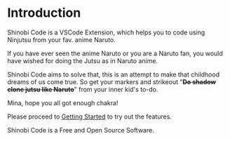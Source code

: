 # Introduction

Shinobi Code is a VSCode Extension, which helps you to code using Ninjutsu from your fav. anime Naruto.

If you have ever seen the anime Naruto or you are a Naruto fan, you would have wished for doing the Jutsu as in Naruto anime.

Shinobi Code aims to solve that, this is an attempt to make that childhood dreams of us come true.
So get your markers and strikeout "~~**Do shadow clone jutsu like Naruto**~~" from your inner kid's to-do.

Mina, hope you all got enough chakra!

Please proceed to [Getting Started](getting-started) to try out the features.

Shinobi Code is a Free and Open Source Software.
